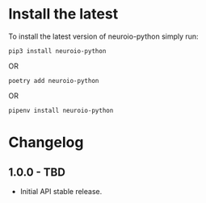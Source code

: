 Install the latest
===================

To install the latest version of neuroio-python simply run:

`pip3 install neuroio-python`

OR

`poetry add neuroio-python`

OR

`pipenv install neuroio-python`


Changelog
=========
## 1.0.0 - TBD
- Initial API stable release.

